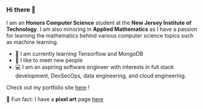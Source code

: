 ### Hi there 👋
I am an **Honors Computer Science** student at the **New Jersey Institute of Technology**. I am also minoring in **Applied Mathematics** as I have a passion for learning the mathematics behind various computer science topics such as machine learning. 

- 🧠  I am currently learning Tensorflow and MongoDB
- 🤝 I like to meet new people
- 💻 I am an aspiring software engineer with interests in full stack development, DevSecOps, data engineering, and cloud engineering. 

Check out my portfolio site [here](https://haleynpatel.github.io/) !

🎨 Fun fact: I have a **pixel art** page [here](https://ourworldofpixels.com/rex)
